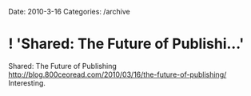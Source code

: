 Date: 2010-3-16
Categories: /archive

# ! 'Shared: The Future of Publishi...'

Shared: The Future of Publishing <a href="http://blog.800ceoread.com/2010/03/16/the-future-of-publishing/" rel="nofollow">http://blog.800ceoread.com/2010/03/16/the-future-of-publishing/</a> Interesting.
